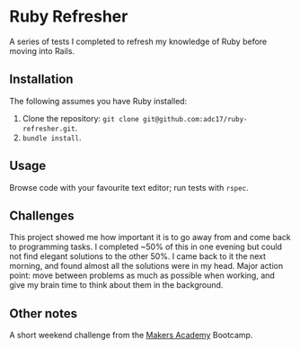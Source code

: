 # Ruby Refresher

A series of tests I completed to refresh my knowledge of Ruby before moving into Rails. 

## Installation
The following assumes you have Ruby installed:

1. Clone the repository: `git clone git@github.com:adc17/ruby-refresher.git`.
2. `bundle install`.

## Usage

Browse code with your favourite text editor; run tests with `rspec`. 

## Challenges

This project showed me how important it is to go away from and come back to programming tasks. I completed ~50% of this in one evening but could not find elegant solutions to the other 50%. I came back to it the next morning, and found almost all the solutions were in my head. Major action point: move between problems as much as possible when working, and give my brain time to think about them in the background.

## Other notes

A short weekend challenge from the [Makers Academy](http://www.makersacademy.com) Bootcamp.
